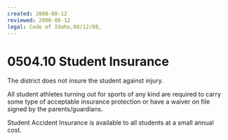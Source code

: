 ```yaml
---
created: 2008-08-12
reviewed: 2008-08-12
legal: Code of Idaho,08/12/08,
---
```


# 0504.10 Student Insurance

The district does not insure the student against injury.

All student athletes turning out for sports of any kind are required to carry some type of acceptable insurance protection or have a waiver on file signed by the parents/guardians.

Student Accident Insurance is available to all students at a small annual cost.


